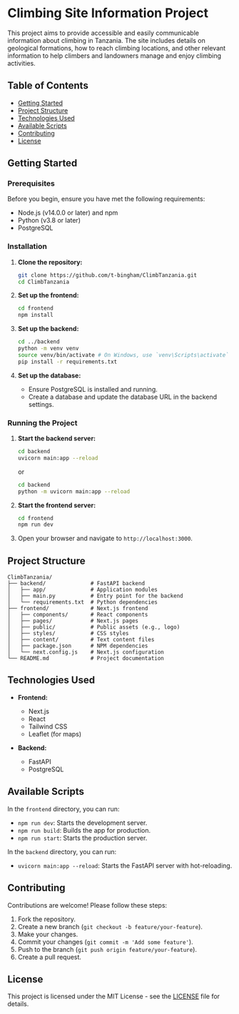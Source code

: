 
# Climbing Site Information Project

This project aims to provide accessible and easily communicable information about climbing in Tanzania. The site includes details on geological formations, how to reach climbing locations, and other relevant information to help climbers and landowners manage and enjoy climbing activities.

## Table of Contents

- [Getting Started](#getting-started)
- [Project Structure](#project-structure)
- [Technologies Used](#technologies-used)
- [Available Scripts](#available-scripts)
- [Contributing](#contributing)
- [License](#license)

## Getting Started

### Prerequisites

Before you begin, ensure you have met the following requirements:

- Node.js (v14.0.0 or later) and npm
- Python (v3.8 or later)
- PostgreSQL

### Installation

1. **Clone the repository:**
   ```sh
   git clone https://github.com/t-bingham/ClimbTanzania.git
   cd ClimbTanzania
   ```

2. **Set up the frontend:**
   ```sh
   cd frontend
   npm install
   ```

3. **Set up the backend:**
   ```sh
   cd ../backend
   python -m venv venv
   source venv/bin/activate # On Windows, use `venv\Scripts\activate`
   pip install -r requirements.txt
   ```

4. **Set up the database:**
   - Ensure PostgreSQL is installed and running.
   - Create a database and update the database URL in the backend settings.

### Running the Project

1. **Start the backend server:**
   ```sh
   cd backend
   uvicorn main:app --reload
   ```

   or 
   ```sh
   cd backend
   python -m uvicorn main:app --reload
   ```

2. **Start the frontend server:**
   ```sh
   cd frontend
   npm run dev
   ```

3. Open your browser and navigate to `http://localhost:3000`.

## Project Structure

```
ClimbTanzania/
├── backend/              # FastAPI backend
│   ├── app/              # Application modules
│   ├── main.py           # Entry point for the backend
│   └── requirements.txt  # Python dependencies
├── frontend/             # Next.js frontend
│   ├── components/       # React components
│   ├── pages/            # Next.js pages
│   ├── public/           # Public assets (e.g., logo)
│   ├── styles/           # CSS styles
│   ├── content/          # Text content files
│   ├── package.json      # NPM dependencies
│   └── next.config.js    # Next.js configuration
└── README.md             # Project documentation
```

## Technologies Used

- **Frontend:**
  - Next.js
  - React
  - Tailwind CSS
  - Leaflet (for maps)

- **Backend:**
  - FastAPI
  - PostgreSQL

## Available Scripts

In the `frontend` directory, you can run:

- `npm run dev`: Starts the development server.
- `npm run build`: Builds the app for production.
- `npm run start`: Starts the production server.

In the `backend` directory, you can run:

- `uvicorn main:app --reload`: Starts the FastAPI server with hot-reloading.

## Contributing

Contributions are welcome! Please follow these steps:

1. Fork the repository.
2. Create a new branch (`git checkout -b feature/your-feature`).
3. Make your changes.
4. Commit your changes (`git commit -m 'Add some feature'`).
5. Push to the branch (`git push origin feature/your-feature`).
6. Create a pull request.

## License

This project is licensed under the MIT License - see the [LICENSE](LICENSE) file for details.
